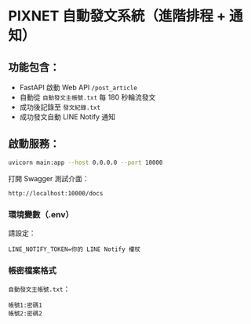 
# PIXNET 自動發文系統（進階排程 + 通知）

## 功能包含：

- FastAPI 啟動 Web API `/post_article`
- 自動從 `自動發文主帳號.txt` 每 180 秒輪流發文
- 成功後記錄至 `發文紀錄.txt`
- 成功發文自動 LINE Notify 通知

## 啟動服務：

```bash
uvicorn main:app --host 0.0.0.0 --port 10000
```

打開 Swagger 測試介面：

```
http://localhost:10000/docs
```

### 環境變數（.env）

請設定：

```
LINE_NOTIFY_TOKEN=你的 LINE Notify 權杖
```

### 帳密檔案格式

`自動發文主帳號.txt`：

```
帳號1:密碼1
帳號2:密碼2
```
